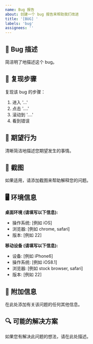 ```yaml
---
name: Bug 报告
about: 创建一个 bug 报告来帮助我们改进
title: '[BUG] '
labels: 'bug'
assignees: ''
---
```


## 🐛 Bug 描述

简洁明了地描述这个 bug。

## 🔄 复现步骤

复现该 bug 的步骤：

1. 进入 '...'
2. 点击 '....'
3. 滚动到 '....'
4. 看到错误

## 🎯 期望行为

清晰简洁地描述您期望发生的事情。

## 📸 截图

如果适用，请添加截图来帮助解释您的问题。

## 🖥️ 环境信息

**桌面环境 (请填写以下信息):**
 - 操作系统: [例如 iOS]
 - 浏览器: [例如 chrome, safari]
 - 版本: [例如 22]

**移动设备 (请填写以下信息):**
 - 设备: [例如 iPhone6]
 - 操作系统: [例如 iOS8.1]
 - 浏览器: [例如 stock browser, safari]
 - 版本: [例如 22]

## 📝 附加信息

在此处添加有关该问题的任何其他信息。

## 🔍 可能的解决方案

如果您有解决此问题的想法，请在此处描述。

